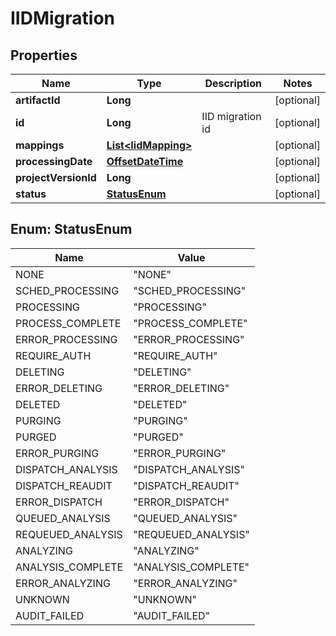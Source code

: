 
# IIDMigration

## Properties
Name | Type | Description | Notes
------------ | ------------- | ------------- | -------------
**artifactId** | **Long** |  |  [optional]
**id** | **Long** | IID migration id |  [optional]
**mappings** | [**List&lt;IidMapping&gt;**](IidMapping.md) |  |  [optional]
**processingDate** | [**OffsetDateTime**](OffsetDateTime.md) |  |  [optional]
**projectVersionId** | **Long** |  |  [optional]
**status** | [**StatusEnum**](#StatusEnum) |  |  [optional]


<a name="StatusEnum"></a>
## Enum: StatusEnum
Name | Value
---- | -----
NONE | &quot;NONE&quot;
SCHED_PROCESSING | &quot;SCHED_PROCESSING&quot;
PROCESSING | &quot;PROCESSING&quot;
PROCESS_COMPLETE | &quot;PROCESS_COMPLETE&quot;
ERROR_PROCESSING | &quot;ERROR_PROCESSING&quot;
REQUIRE_AUTH | &quot;REQUIRE_AUTH&quot;
DELETING | &quot;DELETING&quot;
ERROR_DELETING | &quot;ERROR_DELETING&quot;
DELETED | &quot;DELETED&quot;
PURGING | &quot;PURGING&quot;
PURGED | &quot;PURGED&quot;
ERROR_PURGING | &quot;ERROR_PURGING&quot;
DISPATCH_ANALYSIS | &quot;DISPATCH_ANALYSIS&quot;
DISPATCH_REAUDIT | &quot;DISPATCH_REAUDIT&quot;
ERROR_DISPATCH | &quot;ERROR_DISPATCH&quot;
QUEUED_ANALYSIS | &quot;QUEUED_ANALYSIS&quot;
REQUEUED_ANALYSIS | &quot;REQUEUED_ANALYSIS&quot;
ANALYZING | &quot;ANALYZING&quot;
ANALYSIS_COMPLETE | &quot;ANALYSIS_COMPLETE&quot;
ERROR_ANALYZING | &quot;ERROR_ANALYZING&quot;
UNKNOWN | &quot;UNKNOWN&quot;
AUDIT_FAILED | &quot;AUDIT_FAILED&quot;



